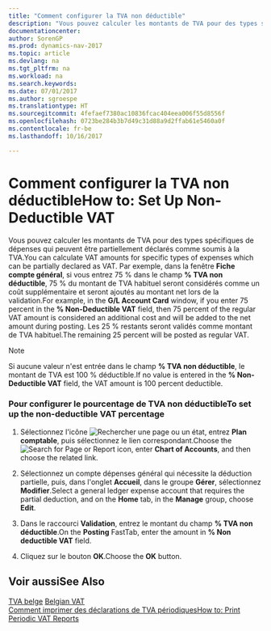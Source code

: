 ```yaml
---
title: "Comment configurer la TVA non déductible"
description: "Vous pouvez calculer les montants de TVA pour des types spécifiques de dépenses qui peuvent être partiellement déclarés comme soumis à la TVA. Par exemple, dans la fenêtre **Fiche compte général**, si vous entrez 75 % dans le champ **% TVA non déductible**, 75 % du montant de TVA habituel seront considérés comme un coût supplémentaire et seront ajoutés au montant net lors de la validation. Les 25 % restants seront validés comme montant de TVA habituel."
documentationcenter: 
author: SorenGP
ms.prod: dynamics-nav-2017
ms.topic: article
ms.devlang: na
ms.tgt_pltfrm: na
ms.workload: na
ms.search.keywords: 
ms.date: 07/01/2017
ms.author: sgroespe
ms.translationtype: HT
ms.sourcegitcommit: 4fefaef7380ac10836fcac404eea006f55d8556f
ms.openlocfilehash: 0723be284b3b7d49c31d88a9d2ffab61e5460a0f
ms.contentlocale: fr-be
ms.lasthandoff: 10/16/2017

---
```

# <a name="how-to-set-up-non-deductible-vat"></a><span data-ttu-id="250c5-105">Comment configurer la TVA non déductible</span><span class="sxs-lookup"><span data-stu-id="250c5-105">How to: Set Up Non-Deductible VAT</span></span>
<span data-ttu-id="250c5-106">Vous pouvez calculer les montants de TVA pour des types spécifiques de dépenses qui peuvent être partiellement déclarés comme soumis à la TVA.</span><span class="sxs-lookup"><span data-stu-id="250c5-106">You can calculate VAT amounts for specific types of expenses which can be partially declared as VAT.</span></span> <span data-ttu-id="250c5-107">Par exemple, dans la fenêtre **Fiche compte général**, si vous entrez 75 % dans le champ **% TVA non déductible**, 75 % du montant de TVA habituel seront considérés comme un coût supplémentaire et seront ajoutés au montant net lors de la validation.</span><span class="sxs-lookup"><span data-stu-id="250c5-107">For example, in the **G/L Account Card** window, if you enter 75 percent in the **% Non-Deductible VAT** field, then 75 percent of the regular VAT amount is considered an additional cost and will be added to the net amount during posting.</span></span> <span data-ttu-id="250c5-108">Les 25 % restants seront validés comme montant de TVA habituel.</span><span class="sxs-lookup"><span data-stu-id="250c5-108">The remaining 25 percent will be posted as regular VAT.</span></span>  
  
> [!NOTE]  
>  <span data-ttu-id="250c5-109">Si aucune valeur n'est entrée dans le champ **% TVA non déductible**, le montant de TVA est 100 % déductible.</span><span class="sxs-lookup"><span data-stu-id="250c5-109">If no value is entered in the **% Non-Deductible VAT** field, the VAT amount is 100 percent deductible.</span></span>  
  
### <a name="to-set-up-the-non-deductible-vat-percentage"></a><span data-ttu-id="250c5-110">Pour configurer le pourcentage de TVA non déductible</span><span class="sxs-lookup"><span data-stu-id="250c5-110">To set up the non-deductible VAT percentage</span></span>  
  
1.  <span data-ttu-id="250c5-111">Sélectionnez l'icône ![Rechercher une page ou un état](media/ui-search/search_small.png "icône Rechercher une page ou un état"), entrez **Plan comptable**, puis sélectionnez le lien correspondant.</span><span class="sxs-lookup"><span data-stu-id="250c5-111">Choose the ![Search for Page or Report](media/ui-search/search_small.png "Search for Page or Report icon") icon, enter **Chart of Accounts**, and then choose the related link.</span></span>  
  
2.  <span data-ttu-id="250c5-112">Sélectionnez un compte dépenses général qui nécessite la déduction partielle, puis, dans l'onglet **Accueil**, dans le groupe **Gérer**, sélectionnez **Modifier**.</span><span class="sxs-lookup"><span data-stu-id="250c5-112">Select a general ledger expense account that requires the partial deduction, and on the **Home** tab, in the **Manage** group, choose **Edit**.</span></span>  
  
3.  <span data-ttu-id="250c5-113">Dans le raccourci **Validation**, entrez le montant du champ **% TVA non déductible**.</span><span class="sxs-lookup"><span data-stu-id="250c5-113">On the **Posting** FastTab, enter the amount in **% Non deductible VAT** field.</span></span>  
  
4.  <span data-ttu-id="250c5-114">Cliquez sur le bouton **OK**.</span><span class="sxs-lookup"><span data-stu-id="250c5-114">Choose the **OK** button.</span></span>  
  
## <a name="see-also"></a><span data-ttu-id="250c5-115">Voir aussi</span><span class="sxs-lookup"><span data-stu-id="250c5-115">See Also</span></span>  
 <span data-ttu-id="250c5-116">[TVA belge](belgian-vat.md) </span><span class="sxs-lookup"><span data-stu-id="250c5-116">[Belgian VAT](belgian-vat.md) </span></span>  
 [<span data-ttu-id="250c5-117">Comment imprimer des déclarations de TVA périodiques</span><span class="sxs-lookup"><span data-stu-id="250c5-117">How to: Print Periodic VAT Reports</span></span>](how-to-print-periodic-vat-reports.md)
